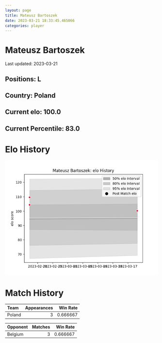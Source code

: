 ```yaml
---  
layout: page  
title: Mateusz Bartoszek  
date: 2023-03-21 18:33:45.465066  
categories: player  
---
```

# Mateusz Bartoszek


Last updated: 2023-03-21
## Positions: L

## Country: Poland

## Current elo: 100.0

## Current Percentile: 83.0

# Elo History


![elo history](history_MateuszBartoszek.png)
# Match History


| Team   |   Appearances |   Win Rate |
|:-------|--------------:|-----------:|
| Poland |             3 |   0.666667 |

| Opponent   |   Matches |   Win Rate |
|:-----------|----------:|-----------:|
| Belgium    |         3 |   0.666667 |
